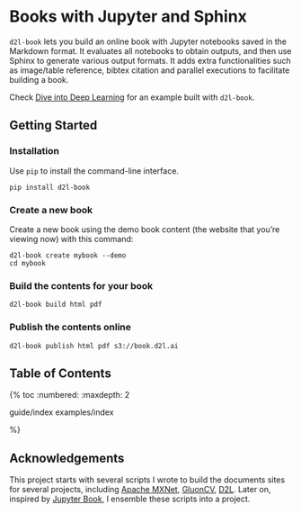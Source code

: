 # Books with Jupyter and Sphinx

`d2l-book` lets you build an online book with Jupyter notebooks saved in the
Markdown format. It evaluates all notebooks to obtain outputs, and then use
Sphinx to generate various output formats. It adds extra functionalities such as
image/table reference, bibtex citation and parallel executions to facilitate
building a book.

Check [Dive into Deep Learning](https://d2l.ai/) for an example built with
`d2l-book`.


## Getting Started

### Installation

Use `pip` to install the command-line interface.

```
pip install d2l-book
```

### Create a new book

Create a new book using the demo book content (the website that you’re viewing now) with this command:

```
d2l-book create mybook --demo
cd mybook
```

### Build the contents for your book


```
d2l-book build html pdf
```

### Publish the contents online

```
d2l-book publish html pdf s3://book.d2l.ai
```

## Table of Contents

{% toc
:numbered:
:maxdepth: 2

guide/index
examples/index

%}

## Acknowledgements

This project starts with several scripts I wrote to build the documents sites for
several projects, including [Apache MXNet](http://mxnet.io),
[GluonCV](http://gluon-cv.mxnet.io),  [D2L](http://d2l.ai). Later on, inspired
by [Jupyter Book](https://jupyter.org/jupyter-book), I ensemble these scripts
into a project.
